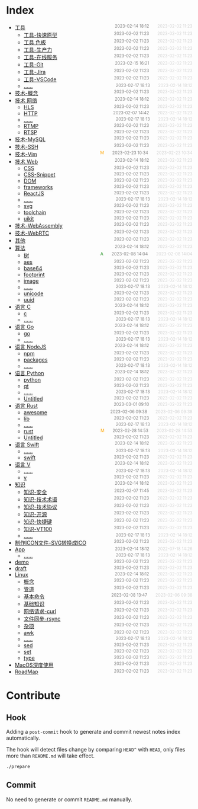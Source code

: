 
# Index

- [工具](src/%E5%B7%A5%E5%85%B7)<span style="font-size:.8em;float:right"><span style="color:orange"></span><span style="padding-left:2em;color:gray;">2023-02-14 18:12</span><span style="padding-left:2em;color:lightgray;">2023-02-02 11:23</span></span>
  - [工具-快速原型](src/%E5%B7%A5%E5%85%B7/%E5%B7%A5%E5%85%B7-%E5%BF%AB%E9%80%9F%E5%8E%9F%E5%9E%8B)<span style="font-size:.8em;float:right"><span style="color:orange"></span><span style="padding-left:2em;color:gray;">2023-02-02 11:23</span><span style="padding-left:2em;color:lightgray;">2023-02-02 11:23</span></span>
  - [工具 色板](src/%E5%B7%A5%E5%85%B7/%E5%B7%A5%E5%85%B7-%E8%89%B2%E6%9D%BF)<span style="font-size:.8em;float:right"><span style="color:orange"></span><span style="padding-left:2em;color:gray;">2023-02-02 11:23</span><span style="padding-left:2em;color:lightgray;">2023-02-02 11:23</span></span>
  - [工具-生产力](src/%E5%B7%A5%E5%85%B7/%E5%B7%A5%E5%85%B7-%E7%94%9F%E4%BA%A7%E5%8A%9B)<span style="font-size:.8em;float:right"><span style="color:orange"></span><span style="padding-left:2em;color:gray;">2023-02-02 11:23</span><span style="padding-left:2em;color:lightgray;">2023-02-02 11:23</span></span>
  - [工具-在线服务](src/%E5%B7%A5%E5%85%B7/%E5%B7%A5%E5%85%B7-%E5%9C%A8%E7%BA%BF%E6%9C%8D%E5%8A%A1)<span style="font-size:.8em;float:right"><span style="color:orange"></span><span style="padding-left:2em;color:gray;">2023-02-02 11:23</span><span style="padding-left:2em;color:lightgray;">2023-02-02 11:23</span></span>
  - [工具-Git](src/%E5%B7%A5%E5%85%B7/%E5%B7%A5%E5%85%B7-Git)<span style="font-size:.8em;float:right"><span style="color:orange"></span><span style="padding-left:2em;color:gray;">2023-02-15 16:21</span><span style="padding-left:2em;color:lightgray;">2023-02-02 11:23</span></span>
  - [工具-Jira](src/%E5%B7%A5%E5%85%B7/%E5%B7%A5%E5%85%B7-Jira)<span style="font-size:.8em;float:right"><span style="color:orange"></span><span style="padding-left:2em;color:gray;">2023-02-02 11:23</span><span style="padding-left:2em;color:lightgray;">2023-02-02 11:23</span></span>
  - [工具-VSCode](src/%E5%B7%A5%E5%85%B7/%E5%B7%A5%E5%85%B7-VSCode)<span style="font-size:.8em;float:right"><span style="color:orange"></span><span style="padding-left:2em;color:gray;">2023-02-02 11:23</span><span style="padding-left:2em;color:lightgray;">2023-02-02 11:23</span></span>
  - [......](src/%E5%B7%A5%E5%85%B7/)<span style="font-size:.8em;float:right"><span style="color:orange"></span><span style="padding-left:2em;color:gray;">2023-02-17 18:13</span><span style="padding-left:2em;color:lightgray;">2023-02-14 18:12</span></span>
- [技术-概念](src/%E6%8A%80%E6%9C%AF-%E6%A6%82%E5%BF%B5)<span style="font-size:.8em;float:right"><span style="color:orange"></span><span style="padding-left:2em;color:gray;">2023-02-02 11:23</span><span style="padding-left:2em;color:lightgray;">2023-02-02 11:23</span></span>
- [技术 网络](src/%E6%8A%80%E6%9C%AF-%E7%BD%91%E7%BB%9C)<span style="font-size:.8em;float:right"><span style="color:orange"></span><span style="padding-left:2em;color:gray;">2023-02-14 18:12</span><span style="padding-left:2em;color:lightgray;">2023-02-02 11:23</span></span>
  - [HLS](src/%E6%8A%80%E6%9C%AF-%E7%BD%91%E7%BB%9C/HLS)<span style="font-size:.8em;float:right"><span style="color:orange"></span><span style="padding-left:2em;color:gray;">2023-02-02 11:23</span><span style="padding-left:2em;color:lightgray;">2023-02-02 11:23</span></span>
  - [HTTP](src/%E6%8A%80%E6%9C%AF-%E7%BD%91%E7%BB%9C/HTTP)<span style="font-size:.8em;float:right"><span style="color:orange"></span><span style="padding-left:2em;color:gray;">2023-02-07 14:42</span><span style="padding-left:2em;color:lightgray;">2023-02-02 11:23</span></span>
  - [......](src/%E6%8A%80%E6%9C%AF-%E7%BD%91%E7%BB%9C/)<span style="font-size:.8em;float:right"><span style="color:orange"></span><span style="padding-left:2em;color:gray;">2023-02-17 18:13</span><span style="padding-left:2em;color:lightgray;">2023-02-14 18:12</span></span>
  - [RTMP](src/%E6%8A%80%E6%9C%AF-%E7%BD%91%E7%BB%9C/RTMP)<span style="font-size:.8em;float:right"><span style="color:orange"></span><span style="padding-left:2em;color:gray;">2023-02-02 11:23</span><span style="padding-left:2em;color:lightgray;">2023-02-02 11:23</span></span>
  - [RTSP](src/%E6%8A%80%E6%9C%AF-%E7%BD%91%E7%BB%9C/RTSP)<span style="font-size:.8em;float:right"><span style="color:orange"></span><span style="padding-left:2em;color:gray;">2023-02-02 11:23</span><span style="padding-left:2em;color:lightgray;">2023-02-02 11:23</span></span>
- [技术-MySQL](src/%E6%8A%80%E6%9C%AF-MySQL)<span style="font-size:.8em;float:right"><span style="color:orange"></span><span style="padding-left:2em;color:gray;">2023-02-02 11:23</span><span style="padding-left:2em;color:lightgray;">2023-02-02 11:23</span></span>
- [技术-SSH](src/%E6%8A%80%E6%9C%AF-SSH)<span style="font-size:.8em;float:right"><span style="color:orange"></span><span style="padding-left:2em;color:gray;">2023-02-02 11:23</span><span style="padding-left:2em;color:lightgray;">2023-02-02 11:23</span></span>
- [技术-Vim](src/%E6%8A%80%E6%9C%AF-Vim)<span style="font-size:.8em;float:right"><span style="color:orange">M</span><span style="padding-left:2em;color:gray;">2023-02-23 10:34</span><span style="padding-left:2em;color:lightgray;">2023-02-23 10:34</span></span>
- [技术 Web](src/%E6%8A%80%E6%9C%AF-Web)<span style="font-size:.8em;float:right"><span style="color:orange"></span><span style="padding-left:2em;color:gray;">2023-02-14 18:12</span><span style="padding-left:2em;color:lightgray;">2023-02-02 11:23</span></span>
  - [CSS](src/%E6%8A%80%E6%9C%AF-Web/CSS)<span style="font-size:.8em;float:right"><span style="color:orange"></span><span style="padding-left:2em;color:gray;">2023-02-02 11:23</span><span style="padding-left:2em;color:lightgray;">2023-02-02 11:23</span></span>
  - [CSS-Snippet](src/%E6%8A%80%E6%9C%AF-Web/CSS-Snippet)<span style="font-size:.8em;float:right"><span style="color:orange"></span><span style="padding-left:2em;color:gray;">2023-02-02 11:23</span><span style="padding-left:2em;color:lightgray;">2023-02-02 11:23</span></span>
  - [DOM](src/%E6%8A%80%E6%9C%AF-Web/DOM)<span style="font-size:.8em;float:right"><span style="color:orange"></span><span style="padding-left:2em;color:gray;">2023-02-02 11:23</span><span style="padding-left:2em;color:lightgray;">2023-02-02 11:23</span></span>
  - [frameworks](src/%E6%8A%80%E6%9C%AF-Web/frameworks)<span style="font-size:.8em;float:right"><span style="color:orange"></span><span style="padding-left:2em;color:gray;">2023-02-02 11:23</span><span style="padding-left:2em;color:lightgray;">2023-02-02 11:23</span></span>
  - [ReactJS](src/%E6%8A%80%E6%9C%AF-Web/ReactJS)<span style="font-size:.8em;float:right"><span style="color:orange"></span><span style="padding-left:2em;color:gray;">2023-02-02 11:23</span><span style="padding-left:2em;color:lightgray;">2023-02-02 11:23</span></span>
  - [......](src/%E6%8A%80%E6%9C%AF-Web/)<span style="font-size:.8em;float:right"><span style="color:orange"></span><span style="padding-left:2em;color:gray;">2023-02-17 18:13</span><span style="padding-left:2em;color:lightgray;">2023-02-14 18:12</span></span>
  - [svg](src/%E6%8A%80%E6%9C%AF-Web/svg)<span style="font-size:.8em;float:right"><span style="color:orange"></span><span style="padding-left:2em;color:gray;">2023-02-02 11:23</span><span style="padding-left:2em;color:lightgray;">2023-02-02 11:23</span></span>
  - [toolchain](src/%E6%8A%80%E6%9C%AF-Web/toolchain)<span style="font-size:.8em;float:right"><span style="color:orange"></span><span style="padding-left:2em;color:gray;">2023-02-02 11:23</span><span style="padding-left:2em;color:lightgray;">2023-02-02 11:23</span></span>
  - [uikit](src/%E6%8A%80%E6%9C%AF-Web/uikit)<span style="font-size:.8em;float:right"><span style="color:orange"></span><span style="padding-left:2em;color:gray;">2023-02-02 11:23</span><span style="padding-left:2em;color:lightgray;">2023-02-02 11:23</span></span>
- [技术-WebAssembly](src/%E6%8A%80%E6%9C%AF-WebAssembly)<span style="font-size:.8em;float:right"><span style="color:orange"></span><span style="padding-left:2em;color:gray;">2023-02-02 11:23</span><span style="padding-left:2em;color:lightgray;">2023-02-02 11:23</span></span>
- [技术-WebRTC](src/%E6%8A%80%E6%9C%AF-WebRTC)<span style="font-size:.8em;float:right"><span style="color:orange"></span><span style="padding-left:2em;color:gray;">2023-02-02 11:23</span><span style="padding-left:2em;color:lightgray;">2023-02-02 11:23</span></span>
- [其他](src/%E5%85%B6%E4%BB%96)<span style="font-size:.8em;float:right"><span style="color:orange"></span><span style="padding-left:2em;color:gray;">2023-02-02 11:23</span><span style="padding-left:2em;color:lightgray;">2023-02-02 11:23</span></span>
- [算法](src/%E7%AE%97%E6%B3%95)<span style="font-size:.8em;float:right"><span style="color:orange"></span><span style="padding-left:2em;color:gray;">2023-02-14 18:12</span><span style="padding-left:2em;color:lightgray;">2023-02-02 11:23</span></span>
  - [树](src/%E7%AE%97%E6%B3%95/%E6%A0%91)<span style="font-size:.8em;float:right"><span style="color:green">A</span><span style="padding-left:2em;color:gray;">2023-02-08 14:04</span><span style="padding-left:2em;color:lightgray;">2023-02-08 14:04</span></span>
  - [aes](src/%E7%AE%97%E6%B3%95/aes)<span style="font-size:.8em;float:right"><span style="color:orange"></span><span style="padding-left:2em;color:gray;">2023-02-02 11:23</span><span style="padding-left:2em;color:lightgray;">2023-02-02 11:23</span></span>
  - [base64](src/%E7%AE%97%E6%B3%95/base64)<span style="font-size:.8em;float:right"><span style="color:orange"></span><span style="padding-left:2em;color:gray;">2023-02-02 11:23</span><span style="padding-left:2em;color:lightgray;">2023-02-02 11:23</span></span>
  - [footprint](src/%E7%AE%97%E6%B3%95/footprint)<span style="font-size:.8em;float:right"><span style="color:orange"></span><span style="padding-left:2em;color:gray;">2023-02-02 11:23</span><span style="padding-left:2em;color:lightgray;">2023-02-02 11:23</span></span>
  - [image](src/%E7%AE%97%E6%B3%95/image)<span style="font-size:.8em;float:right"><span style="color:orange"></span><span style="padding-left:2em;color:gray;">2023-02-02 11:23</span><span style="padding-left:2em;color:lightgray;">2023-02-02 11:23</span></span>
  - [......](src/%E7%AE%97%E6%B3%95/)<span style="font-size:.8em;float:right"><span style="color:orange"></span><span style="padding-left:2em;color:gray;">2023-02-17 18:13</span><span style="padding-left:2em;color:lightgray;">2023-02-14 18:12</span></span>
  - [unicode](src/%E7%AE%97%E6%B3%95/unicode)<span style="font-size:.8em;float:right"><span style="color:orange"></span><span style="padding-left:2em;color:gray;">2023-02-02 11:23</span><span style="padding-left:2em;color:lightgray;">2023-02-02 11:23</span></span>
  - [uuid](src/%E7%AE%97%E6%B3%95/uuid)<span style="font-size:.8em;float:right"><span style="color:orange"></span><span style="padding-left:2em;color:gray;">2023-02-02 11:23</span><span style="padding-left:2em;color:lightgray;">2023-02-02 11:23</span></span>
- [语言 C](src/%E8%AF%AD%E8%A8%80-C)<span style="font-size:.8em;float:right"><span style="color:orange"></span><span style="padding-left:2em;color:gray;">2023-02-14 18:12</span><span style="padding-left:2em;color:lightgray;">2023-02-02 11:23</span></span>
  - [c](src/%E8%AF%AD%E8%A8%80-C/c)<span style="font-size:.8em;float:right"><span style="color:orange"></span><span style="padding-left:2em;color:gray;">2023-02-02 11:23</span><span style="padding-left:2em;color:lightgray;">2023-02-02 11:23</span></span>
  - [......](src/%E8%AF%AD%E8%A8%80-C/)<span style="font-size:.8em;float:right"><span style="color:orange"></span><span style="padding-left:2em;color:gray;">2023-02-17 18:13</span><span style="padding-left:2em;color:lightgray;">2023-02-14 18:12</span></span>
- [语言 Go](src/%E8%AF%AD%E8%A8%80-Go)<span style="font-size:.8em;float:right"><span style="color:orange"></span><span style="padding-left:2em;color:gray;">2023-02-14 18:12</span><span style="padding-left:2em;color:lightgray;">2023-02-02 11:23</span></span>
  - [go](src/%E8%AF%AD%E8%A8%80-Go/go)<span style="font-size:.8em;float:right"><span style="color:orange"></span><span style="padding-left:2em;color:gray;">2023-02-02 11:23</span><span style="padding-left:2em;color:lightgray;">2023-02-02 11:23</span></span>
  - [......](src/%E8%AF%AD%E8%A8%80-Go/)<span style="font-size:.8em;float:right"><span style="color:orange"></span><span style="padding-left:2em;color:gray;">2023-02-17 18:13</span><span style="padding-left:2em;color:lightgray;">2023-02-14 18:12</span></span>
- [语言 NodeJS](src/%E8%AF%AD%E8%A8%80-NodeJS)<span style="font-size:.8em;float:right"><span style="color:orange"></span><span style="padding-left:2em;color:gray;">2023-02-14 18:12</span><span style="padding-left:2em;color:lightgray;">2023-02-02 11:23</span></span>
  - [npm](src/%E8%AF%AD%E8%A8%80-NodeJS/npm)<span style="font-size:.8em;float:right"><span style="color:orange"></span><span style="padding-left:2em;color:gray;">2023-02-02 11:23</span><span style="padding-left:2em;color:lightgray;">2023-02-02 11:23</span></span>
  - [packages](src/%E8%AF%AD%E8%A8%80-NodeJS/packages)<span style="font-size:.8em;float:right"><span style="color:orange"></span><span style="padding-left:2em;color:gray;">2023-02-02 11:23</span><span style="padding-left:2em;color:lightgray;">2023-02-02 11:23</span></span>
  - [......](src/%E8%AF%AD%E8%A8%80-NodeJS/)<span style="font-size:.8em;float:right"><span style="color:orange"></span><span style="padding-left:2em;color:gray;">2023-02-17 18:13</span><span style="padding-left:2em;color:lightgray;">2023-02-14 18:12</span></span>
- [语言 Python](src/%E8%AF%AD%E8%A8%80-Python)<span style="font-size:.8em;float:right"><span style="color:orange"></span><span style="padding-left:2em;color:gray;">2023-02-14 18:12</span><span style="padding-left:2em;color:lightgray;">2023-02-02 11:23</span></span>
  - [python](src/%E8%AF%AD%E8%A8%80-Python/python)<span style="font-size:.8em;float:right"><span style="color:orange"></span><span style="padding-left:2em;color:gray;">2023-02-02 11:23</span><span style="padding-left:2em;color:lightgray;">2023-02-02 11:23</span></span>
  - [qt](src/%E8%AF%AD%E8%A8%80-Python/qt)<span style="font-size:.8em;float:right"><span style="color:orange"></span><span style="padding-left:2em;color:gray;">2023-02-02 11:23</span><span style="padding-left:2em;color:lightgray;">2023-02-02 11:23</span></span>
  - [......](src/%E8%AF%AD%E8%A8%80-Python/)<span style="font-size:.8em;float:right"><span style="color:orange"></span><span style="padding-left:2em;color:gray;">2023-02-17 18:13</span><span style="padding-left:2em;color:lightgray;">2023-02-14 18:12</span></span>
  - [Untitled](src/%E8%AF%AD%E8%A8%80-Python/Untitled)<span style="font-size:.8em;float:right"><span style="color:orange"></span><span style="padding-left:2em;color:gray;">2023-02-02 11:23</span><span style="padding-left:2em;color:lightgray;">2023-02-02 11:23</span></span>
- [语言 Rust](src/%E8%AF%AD%E8%A8%80-Rust)<span style="font-size:.8em;float:right"><span style="color:orange"></span><span style="padding-left:2em;color:gray;">2023-03-01 09:10</span><span style="padding-left:2em;color:lightgray;">2023-02-02 11:23</span></span>
  - [awesome](src/%E8%AF%AD%E8%A8%80-Rust/awesome)<span style="font-size:.8em;float:right"><span style="color:orange"></span><span style="padding-left:2em;color:gray;">2023-02-06 09:38</span><span style="padding-left:2em;color:lightgray;">2023-02-06 09:38</span></span>
  - [lib](src/%E8%AF%AD%E8%A8%80-Rust/lib)<span style="font-size:.8em;float:right"><span style="color:orange"></span><span style="padding-left:2em;color:gray;">2023-02-02 11:23</span><span style="padding-left:2em;color:lightgray;">2023-02-02 11:23</span></span>
  - [......](src/%E8%AF%AD%E8%A8%80-Rust/)<span style="font-size:.8em;float:right"><span style="color:orange"></span><span style="padding-left:2em;color:gray;">2023-02-17 18:13</span><span style="padding-left:2em;color:lightgray;">2023-02-14 18:12</span></span>
  - [rust](src/%E8%AF%AD%E8%A8%80-Rust/rust)<span style="font-size:.8em;float:right"><span style="color:orange">M</span><span style="padding-left:2em;color:gray;">2023-02-28 14:53</span><span style="padding-left:2em;color:lightgray;">2023-02-28 14:53</span></span>
  - [Untitled](src/%E8%AF%AD%E8%A8%80-Rust/Untitled)<span style="font-size:.8em;float:right"><span style="color:orange"></span><span style="padding-left:2em;color:gray;">2023-02-02 11:23</span><span style="padding-left:2em;color:lightgray;">2023-02-02 11:23</span></span>
- [语言 Swift](src/%E8%AF%AD%E8%A8%80-Swift)<span style="font-size:.8em;float:right"><span style="color:orange"></span><span style="padding-left:2em;color:gray;">2023-02-14 18:12</span><span style="padding-left:2em;color:lightgray;">2023-02-02 11:23</span></span>
  - [......](src/%E8%AF%AD%E8%A8%80-Swift/)<span style="font-size:.8em;float:right"><span style="color:orange"></span><span style="padding-left:2em;color:gray;">2023-02-17 18:13</span><span style="padding-left:2em;color:lightgray;">2023-02-14 18:12</span></span>
  - [swift](src/%E8%AF%AD%E8%A8%80-Swift/swift)<span style="font-size:.8em;float:right"><span style="color:orange"></span><span style="padding-left:2em;color:gray;">2023-02-02 11:23</span><span style="padding-left:2em;color:lightgray;">2023-02-02 11:23</span></span>
- [语言 V](src/%E8%AF%AD%E8%A8%80-V)<span style="font-size:.8em;float:right"><span style="color:orange"></span><span style="padding-left:2em;color:gray;">2023-02-14 18:12</span><span style="padding-left:2em;color:lightgray;">2023-02-02 11:23</span></span>
  - [......](src/%E8%AF%AD%E8%A8%80-V/)<span style="font-size:.8em;float:right"><span style="color:orange"></span><span style="padding-left:2em;color:gray;">2023-02-17 18:13</span><span style="padding-left:2em;color:lightgray;">2023-02-14 18:12</span></span>
  - [v](src/%E8%AF%AD%E8%A8%80-V/v)<span style="font-size:.8em;float:right"><span style="color:orange"></span><span style="padding-left:2em;color:gray;">2023-02-02 11:23</span><span style="padding-left:2em;color:lightgray;">2023-02-02 11:23</span></span>
- [知识](src/%E7%9F%A5%E8%AF%86)<span style="font-size:.8em;float:right"><span style="color:orange"></span><span style="padding-left:2em;color:gray;">2023-02-14 18:12</span><span style="padding-left:2em;color:lightgray;">2023-02-02 11:23</span></span>
  - [知识-安全](src/%E7%9F%A5%E8%AF%86/%E7%9F%A5%E8%AF%86-%E5%AE%89%E5%85%A8)<span style="font-size:.8em;float:right"><span style="color:orange"></span><span style="padding-left:2em;color:gray;">2023-02-07 11:45</span><span style="padding-left:2em;color:lightgray;">2023-02-02 11:23</span></span>
  - [知识-技术术语](src/%E7%9F%A5%E8%AF%86/%E7%9F%A5%E8%AF%86-%E6%8A%80%E6%9C%AF%E6%9C%AF%E8%AF%AD)<span style="font-size:.8em;float:right"><span style="color:orange"></span><span style="padding-left:2em;color:gray;">2023-02-02 11:23</span><span style="padding-left:2em;color:lightgray;">2023-02-02 11:23</span></span>
  - [知识-技术协议](src/%E7%9F%A5%E8%AF%86/%E7%9F%A5%E8%AF%86-%E6%8A%80%E6%9C%AF%E5%8D%8F%E8%AE%AE)<span style="font-size:.8em;float:right"><span style="color:orange"></span><span style="padding-left:2em;color:gray;">2023-02-02 11:23</span><span style="padding-left:2em;color:lightgray;">2023-02-02 11:23</span></span>
  - [知识-开源](src/%E7%9F%A5%E8%AF%86/%E7%9F%A5%E8%AF%86-%E5%BC%80%E6%BA%90)<span style="font-size:.8em;float:right"><span style="color:orange"></span><span style="padding-left:2em;color:gray;">2023-02-02 11:23</span><span style="padding-left:2em;color:lightgray;">2023-02-02 11:23</span></span>
  - [知识-快捷键](src/%E7%9F%A5%E8%AF%86/%E7%9F%A5%E8%AF%86-%E5%BF%AB%E6%8D%B7%E9%94%AE)<span style="font-size:.8em;float:right"><span style="color:orange"></span><span style="padding-left:2em;color:gray;">2023-02-02 11:23</span><span style="padding-left:2em;color:lightgray;">2023-02-02 11:23</span></span>
  - [知识-VT100](src/%E7%9F%A5%E8%AF%86/%E7%9F%A5%E8%AF%86-VT100)<span style="font-size:.8em;float:right"><span style="color:orange"></span><span style="padding-left:2em;color:gray;">2023-02-02 11:23</span><span style="padding-left:2em;color:lightgray;">2023-02-02 11:23</span></span>
  - [......](src/%E7%9F%A5%E8%AF%86/)<span style="font-size:.8em;float:right"><span style="color:orange"></span><span style="padding-left:2em;color:gray;">2023-02-17 18:13</span><span style="padding-left:2em;color:lightgray;">2023-02-14 18:12</span></span>
- [制作ICON文件-SVG转换成ICO](src/%E5%88%B6%E4%BD%9CICON%E6%96%87%E4%BB%B6-SVG%E8%BD%AC%E6%8D%A2%E6%88%90ICO)<span style="font-size:.8em;float:right"><span style="color:orange"></span><span style="padding-left:2em;color:gray;">2023-02-02 11:23</span><span style="padding-left:2em;color:lightgray;">2023-02-02 11:23</span></span>
- [App](src/app)<span style="font-size:.8em;float:right"><span style="color:orange"></span><span style="padding-left:2em;color:gray;">2023-02-14 18:12</span><span style="padding-left:2em;color:lightgray;">2022-07-18 14:26</span></span>
  - [......](src/app/)<span style="font-size:.8em;float:right"><span style="color:orange"></span><span style="padding-left:2em;color:gray;">2023-02-17 18:13</span><span style="padding-left:2em;color:lightgray;">2023-02-14 18:12</span></span>
- [demo](src/demo)<span style="font-size:.8em;float:right"><span style="color:orange"></span><span style="padding-left:2em;color:gray;">2023-02-02 11:23</span><span style="padding-left:2em;color:lightgray;">2023-02-02 11:23</span></span>
- [draft](src/draft)<span style="font-size:.8em;float:right"><span style="color:orange"></span><span style="padding-left:2em;color:gray;">2023-02-02 11:23</span><span style="padding-left:2em;color:lightgray;">2023-02-02 11:23</span></span>
- [Linux](src/Linux)<span style="font-size:.8em;float:right"><span style="color:orange"></span><span style="padding-left:2em;color:gray;">2023-02-14 18:12</span><span style="padding-left:2em;color:lightgray;">2023-02-02 11:23</span></span>
  - [概念](src/Linux/%E6%A6%82%E5%BF%B5)<span style="font-size:.8em;float:right"><span style="color:orange"></span><span style="padding-left:2em;color:gray;">2023-02-02 11:23</span><span style="padding-left:2em;color:lightgray;">2023-02-02 11:23</span></span>
  - [管道](src/Linux/%E7%AE%A1%E9%81%93)<span style="font-size:.8em;float:right"><span style="color:orange"></span><span style="padding-left:2em;color:gray;">2023-02-02 11:23</span><span style="padding-left:2em;color:lightgray;">2023-02-02 11:23</span></span>
  - [基本命令](src/Linux/%E5%9F%BA%E6%9C%AC%E5%91%BD%E4%BB%A4)<span style="font-size:.8em;float:right"><span style="color:orange"></span><span style="padding-left:2em;color:gray;">2023-02-08 13:47</span><span style="padding-left:2em;color:lightgray;">2023-02-06 09:38</span></span>
  - [基础知识](src/Linux/%E5%9F%BA%E7%A1%80%E7%9F%A5%E8%AF%86)<span style="font-size:.8em;float:right"><span style="color:orange"></span><span style="padding-left:2em;color:gray;">2023-02-02 11:23</span><span style="padding-left:2em;color:lightgray;">2023-02-02 11:23</span></span>
  - [网络请求-curl](src/Linux/%E7%BD%91%E7%BB%9C%E8%AF%B7%E6%B1%82-curl)<span style="font-size:.8em;float:right"><span style="color:orange"></span><span style="padding-left:2em;color:gray;">2023-02-02 11:23</span><span style="padding-left:2em;color:lightgray;">2023-02-02 11:23</span></span>
  - [文件同步-rsync](src/Linux/%E6%96%87%E4%BB%B6%E5%90%8C%E6%AD%A5-rsync)<span style="font-size:.8em;float:right"><span style="color:orange"></span><span style="padding-left:2em;color:gray;">2023-02-02 11:23</span><span style="padding-left:2em;color:lightgray;">2023-02-02 11:23</span></span>
  - [杂项](src/Linux/%E6%9D%82%E9%A1%B9)<span style="font-size:.8em;float:right"><span style="color:orange"></span><span style="padding-left:2em;color:gray;">2023-02-02 11:23</span><span style="padding-left:2em;color:lightgray;">2023-02-02 11:23</span></span>
  - [awk](src/Linux/awk)<span style="font-size:.8em;float:right"><span style="color:orange"></span><span style="padding-left:2em;color:gray;">2023-02-02 11:23</span><span style="padding-left:2em;color:lightgray;">2023-02-02 11:23</span></span>
  - [......](src/Linux/)<span style="font-size:.8em;float:right"><span style="color:orange"></span><span style="padding-left:2em;color:gray;">2023-02-17 18:13</span><span style="padding-left:2em;color:lightgray;">2023-02-14 18:12</span></span>
  - [sed](src/Linux/sed)<span style="font-size:.8em;float:right"><span style="color:orange"></span><span style="padding-left:2em;color:gray;">2023-02-02 11:23</span><span style="padding-left:2em;color:lightgray;">2023-02-02 11:23</span></span>
  - [set](src/Linux/set)<span style="font-size:.8em;float:right"><span style="color:orange"></span><span style="padding-left:2em;color:gray;">2023-02-02 11:23</span><span style="padding-left:2em;color:lightgray;">2023-02-02 11:23</span></span>
  - [type](src/Linux/type)<span style="font-size:.8em;float:right"><span style="color:orange"></span><span style="padding-left:2em;color:gray;">2023-02-02 11:23</span><span style="padding-left:2em;color:lightgray;">2023-02-02 11:23</span></span>
- [MacOS深度使用](src/MacOS%E6%B7%B1%E5%BA%A6%E4%BD%BF%E7%94%A8)<span style="font-size:.8em;float:right"><span style="color:orange"></span><span style="padding-left:2em;color:gray;">2023-02-02 11:23</span><span style="padding-left:2em;color:lightgray;">2023-02-02 11:23</span></span>
- [RoadMap](src/RoadMap)<span style="font-size:.8em;float:right"><span style="color:orange"></span><span style="padding-left:2em;color:gray;">2023-02-02 11:23</span><span style="padding-left:2em;color:lightgray;">2023-02-02 11:23</span></span>


# Contribute

## Hook

Adding a `post-commit` hook to generate and commit newest notes index automatically.

The hook will detect files change by comparing `HEAD^` with `HEAD`, only files more than `README.md` will take effect.

```bash
./prepare
```

## Commit

No need to generate or commit `README.md` manually.

